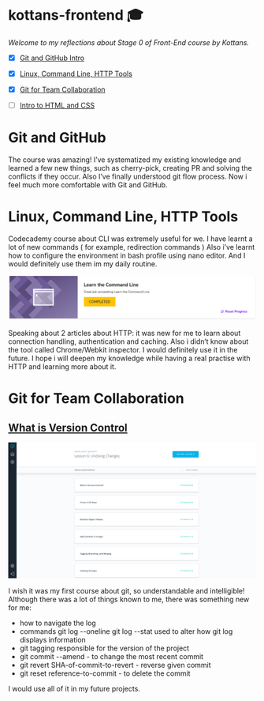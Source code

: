 # kottans-frontend :mortar_board:

_Welcome to my reflections about Stage 0 of Front-End course by Kottans._

 - [x] [Git and GitHub Intro](https://github.com/kottans/frontend/blob/master/tasks/git-intro.md)
 - [x] [Linux, Command Line, HTTP Tools](https://github.com/kottans/frontend/blob/master/tasks/linux-cli-http.md)
 - [x] [Git for Team Collaboration](https://github.com/kottans/frontend/blob/master/tasks/git-collaboration.md)
 - [ ] [Intro to HTML and CSS](https://github.com/kottans/frontend/blob/master/tasks/html-css-intro.md)


Git and GitHub
=======

The course was amazing! I’ve systematized my existing knowledge and learned a few new things, such as cherry-pick,  creating PR and solving the conflicts if they occur. Also I’ve finally understood git flow process. Now i feel much more comfortable with Git and GitHub.  

Linux, Command Line, HTTP Tools
=======

Codecademy course about CLI was extremely useful for we.  I have learnt a lot of new commands ( for example,  redirection commands ) Also i’ve learnt how to configure the environment in bash profile using nano editor. And I would definitely use them im my daily routine. 

![cli](task_linux_cli/cli.png)

Speaking about 2 articles about HTTP: it was new for me to learn about connection handling,  authentication and caching. Also i didn’t know about the tool called Chrome/Webkit inspector.  I would definitely use it in the future. I hope i will deepen my knowledge while having a real practise with HTTP and learning more about it. 

Git for Team Collaboration
=======

## [What is Version Control](https://classroom.udacity.com/courses/ud123/)

![git-collab](task_git_collaboration/git1.png)

I wish it was my first course about git, so understandable and intelligible! Although there was a lot of things known to me, there was something new for me:

* how to navigate the log
* commands  git log --oneline git log --stat used to  alter how git log displays information
* git tagging responsible for the version of the project
* git commit --amend - to change the most recent commit
* git revert SHA-of-commit-to-revert - reverse given commit
* git reset reference-to-commit - to delete the commit 

I would use all of it in my future projects.

